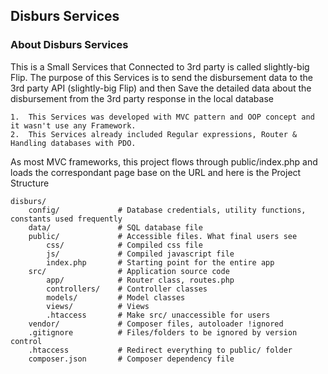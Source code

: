 ## Disburs Services

### About Disburs Services
This is a Small Services that Connected to 3rd party is called slightly-big Flip.
The purpose of this Services is to  send the disbursement data to the 3rd party API (slightly-big Flip)
and then Save the detailed data about the disbursement from the 3rd party response in the local database

    1.  This Services was developed with MVC pattern and OOP concept and it wasn't use any Framework.
    2.  This Services already included Regular expressions, Router & Handling databases with PDO.

As most MVC frameworks, this project flows through public/index.php and loads the correspondant page base on the URL and here is the Project Structure

    disburs/
        config/             # Database credentials, utility functions, constants used frequently
        data/               # SQL database file
        public/             # Accessible files. What final users see
            css/            # Compiled css file
            js/             # Compiled javascript file
            index.php       # Starting point for the entire app
        src/                # Application source code
            app/            # Router class, routes.php
            controllers/    # Controller classes
            models/         # Model classes
            views/          # Views
            .htaccess       # Make src/ unaccessible for users
        vendor/             # Composer files, autoloader !ignored
        .gitignore          # Files/folders to be ignored by version control
        .htaccess           # Redirect everything to public/ folder
        composer.json       # Composer dependency file

